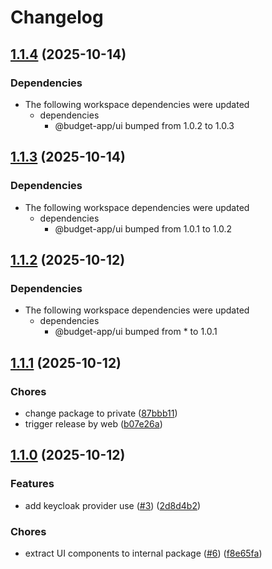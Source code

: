 # Changelog

## [1.1.4](https://github.com/ramadantu/budget-app/compare/web-v1.1.3...web-v1.1.4) (2025-10-14)


### Dependencies

* The following workspace dependencies were updated
  * dependencies
    * @budget-app/ui bumped from 1.0.2 to 1.0.3

## [1.1.3](https://github.com/ramadantu/budget-app/compare/web-v1.1.2...web-v1.1.3) (2025-10-14)


### Dependencies

* The following workspace dependencies were updated
  * dependencies
    * @budget-app/ui bumped from 1.0.1 to 1.0.2

## [1.1.2](https://github.com/ramadantu/budget-app/compare/web-v1.1.1...web-v1.1.2) (2025-10-12)


### Dependencies

* The following workspace dependencies were updated
  * dependencies
    * @budget-app/ui bumped from * to 1.0.1

## [1.1.1](https://github.com/ramadantu/budget-app/compare/web-v1.1.0...web-v1.1.1) (2025-10-12)


### Chores

* change package to private ([87bbb11](https://github.com/ramadantu/budget-app/commit/87bbb11b1919d0fee939fd5d540a2abaeae5239d))
* trigger release by web ([b07e26a](https://github.com/ramadantu/budget-app/commit/b07e26a2bb7d2e97ce8be9072df6a95dfd788744))

## [1.1.0](https://github.com/ramadantu/budget-app/compare/web-v1.0.0...web-v1.1.0) (2025-10-12)


### Features

* add keycloak provider use ([#3](https://github.com/ramadantu/budget-app/issues/3)) ([2d8d4b2](https://github.com/ramadantu/budget-app/commit/2d8d4b2b0dcba23e7e4a82479e4e5a8ab1a1e02b))


### Chores

* extract UI components to internal package ([#6](https://github.com/ramadantu/budget-app/issues/6)) ([f8e65fa](https://github.com/ramadantu/budget-app/commit/f8e65fa648ce7af2165a424f358a6f85a12d51bb))
